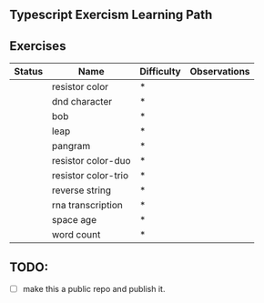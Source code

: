 ## Typescript Exercism Learning Path


## Exercises
| Status | Name  | Difficulty | Observations |
|----|----------------|-----------|---|
|    | resistor color | * | | 
|   | dnd character  | * |    |     
| | bob            | * | |
|  | leap | * | |
|  | pangram | * | |
|  | resistor color-duo | * | |
|  | resistor color-trio | * | |
|  | reverse string | * | |
|  | rna transcription | * | |
|  | space age | * | |
|  | word count | * | |

## TODO:
- [ ] make this a public repo and publish it.
